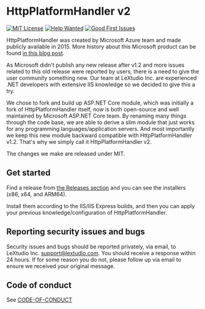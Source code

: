 HttpPlatformHandler v2
======================

[![MIT License](https://img.shields.io/github/license/lextudio/httpplatformhandlerv2?color=%230b0&style=flat-square)](https://github.com/lextudio/httpplatformhandlerv2/blob/main/LICENSE.txt) [![Help Wanted](https://img.shields.io/github/issues/lextudio/httpplatformhandlerv2/help%20wanted?color=%232EA043&label=help%20wanted&style=flat-square)](https://github.com/lextudio/httpplatformhandlerv2/issues?q=is%3Aissue+is%3Aopen+label%3A%22help+wanted%22) [![Good First Issues](https://img.shields.io/github/issues/lextudio/httpplatformhandlerv2/good%20first%20issue?color=%23512BD4&label=good%20first%20issue&style=flat-square)](https://github.com/lextudio/httpplatformhandlerv2/issues?q=is%3Aissue+is%3Aopen+label%3A%22good+first+issue%22)

HttpPlatformHandler was created by Microsoft Azure team and made publicly available in 2015. More history about this Microsoft product can be found [in this blog post](https://docs.lextudio.com/blog/the-rough-history-of-iis-httpplatformhandler/).

As Microsoft didn't publish any new release after v1.2 and more issues related to this old release were reported by users, there is a need to give the user community something new. Our team at LeXtudio Inc. are experienced .NET developers with extensive IIS knowledge so we decided to give this a try.

We chose to fork and build up ASP.NET Core module, which was initially a fork of HttpPlatformHandler itself, now is both open-source and well maintained by Microsoft ASP.NET Core team. By renaming many things through the code base, we are able to derive a slim module that just works for any programming languages/application servers. And most importantly we keep this new module backward compatible with HttpPlatformHandler v1.2. That's why we simply call it HttpPlatformHandler v2.

The changes we make are released under MIT.

## Get started

Find a release from [the Releases section](https://github.com/lextudio/httpplatformhandlerv2/releases) and you can see the installers (x86, x64, and ARM64).

Install them according to the IIS/IIS Express builds, and then you can apply your previous knowledge/configuration of HttpPlatformHandler.

## Reporting security issues and bugs

Security issues and bugs should be reported privately, via email, to LeXtudio Inc. support@lextudio.com. You should receive a response within 24 hours. If for some reason you do not, please follow up via email to ensure we received your original message.

## Code of conduct

See [CODE-OF-CONDUCT](./CODE-OF-CONDUCT.md)
